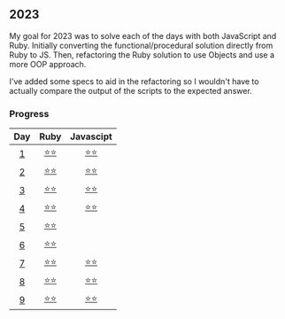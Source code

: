 ## 2023
My goal for 2023 was to solve each of the days with both JavaScript and Ruby. Initially converting the functional/procedural solution directly from Ruby to JS. Then, refactoring the Ruby solution to use Objects and use a more OOP approach.

I've added some specs to aid in the refactoring so I wouldn't have to actually compare the output of the scripts to the expected answer.

### Progress
Day | Ruby | Javascipt
:---:|:---:|:---:
[1](https://github.com/tannermares/advent-of-code/tree/main/2023/1)|[⭐️⭐️](https://github.com/tannermares/advent-of-code/tree/main/2023/1/answer.rb)|[⭐️⭐️](https://github.com/tannermares/advent-of-code/tree/main/2023/1/answer.js)
[2](https://github.com/tannermares/advent-of-code/tree/main/2023/2)|[⭐️⭐️](https://github.com/tannermares/advent-of-code/tree/main/2023/2/answer.rb)|[⭐️⭐️](https://github.com/tannermares/advent-of-code/tree/main/2023/2/answer.js)
[3](https://github.com/tannermares/advent-of-code/tree/main/2023/3)|[⭐️⭐️](https://github.com/tannermares/advent-of-code/tree/main/2023/3/answer.rb)|[⭐️⭐️](https://github.com/tannermares/advent-of-code/tree/main/2023/3/answer.js)
[4](https://github.com/tannermares/advent-of-code/tree/main/2023/4)|[⭐️⭐️](https://github.com/tannermares/advent-of-code/tree/main/2023/4/answer.rb)|[⭐️⭐️](https://github.com/tannermares/advent-of-code/tree/main/2023/4/answer.js)
[5](https://github.com/tannermares/advent-of-code/tree/main/2023/5)|[⭐️⭐️](https://github.com/tannermares/advent-of-code/tree/main/2023/5/answer.rb)|[](https://github.com/tannermares/advent-of-code/tree/main/2023/5/answer.js)
[6](https://github.com/tannermares/advent-of-code/tree/main/2023/6)|[⭐️⭐️](https://github.com/tannermares/advent-of-code/tree/main/2023/6/answer.rb)|[](https://github.com/tannermares/advent-of-code/tree/main/2023/6/answer.js)
[7](https://github.com/tannermares/advent-of-code/tree/main/2023/7)|[⭐️⭐️](https://github.com/tannermares/advent-of-code/tree/main/2023/7/answer.rb)|[⭐️⭐️](https://github.com/tannermares/advent-of-code/tree/main/2023/7/answer.js)
[8](https://github.com/tannermares/advent-of-code/tree/main/2023/8)|[⭐️⭐️](https://github.com/tannermares/advent-of-code/tree/main/2023/8/answer.rb)|[⭐️⭐️](https://github.com/tannermares/advent-of-code/tree/main/2023/8/answer.js)
[9](https://github.com/tannermares/advent-of-code/tree/main/2023/9)|[⭐️⭐️](https://github.com/tannermares/advent-of-code/tree/main/2023/9/answer.rb)|[⭐️⭐️](https://github.com/tannermares/advent-of-code/tree/main/2023/9/answer.js)